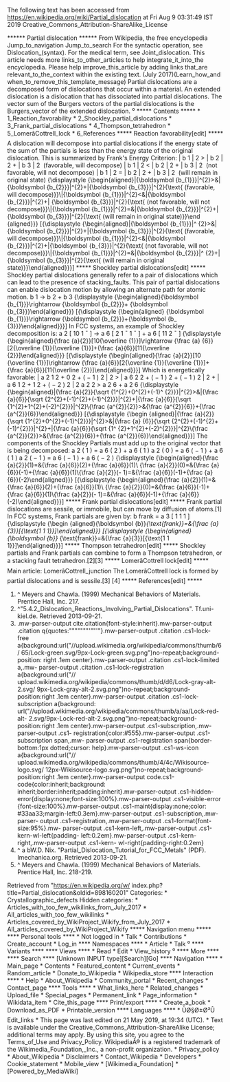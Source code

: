 The following text has been accessed from https://en.wikipedia.org/wiki/Partial_dislocation at Fri Aug 9 03:31:49 IST 2019
Creative_Commons_Attribution-ShareAlike_License




















****** Partial dislocation ******
From Wikipedia, the free encyclopedia
Jump_to_navigation Jump_to_search
For the syntactic operation, see Dislocation_(syntax). For the medical term,
see Joint_dislocation.
 This article needs more links_to_other_articles to help integrate_it_into_the
 encyclopedia. Please help improve_this_article by adding links that_are
 relevant_to_the_context within the existing text. (July 2017)(Learn_how_and
 when_to_remove_this_template_message)
Partial dislocations are a decomposed form of dislocations that occur within a
material. An extended dislocation is a dislocation that has dissociated into
partial dislocations. The vector sum of the Burgers vectors of the partial
dislocations is the Burgers_vector of the extended dislocation.
⁰
***** Contents *****
    * 1_Reaction_favorability
    * 2_Shockley_partial_dislocations
    * 3_Frank_partial_dislocations
    * 4_Thompson_tetrahedron
    * 5_LomerâCottrell_lock
    * 6_References
***** Reaction favorability[edit] *****
A dislocation will decompose into partial dislocations if the energy state of
the sum of the partials is less than the energy state of the original
dislocation. This is summarized by Frank's Energy Criterion:
              |    b  1      |   2   >     |    b  2      |   2   +  |    b  3
      |   2    &#xA0;(favorable, will decompose)       |    b  1      |   2   <
      |    b  2      |   2   +  |    b  3      |   2    &#xA0;(not favorable,
      will not decompose)       |    b  1      |   2   =     |    b  2      |
      2   +  |    b  3      |   2    &#xA0;(will remain in original state)
      {\displaystyle {\begin{aligned}|{\boldsymbol {b_{1}}}|^{2}>&|{\boldsymbol
      {b_{2}}}|^{2}+|{\boldsymbol {b_{3}}}|^{2}{\text{ (favorable, will
      decompose)}}\\|{\boldsymbol {b_{1}}}|^{2}<&|{\boldsymbol {b_{2}}}|^{2}+|
      {\boldsymbol {b_{3}}}|^{2}{\text{ (not favorable, will not
      decompose)}}\\|{\boldsymbol {b_{1}}}|^{2}=&|{\boldsymbol {b_{2}}}|^{2}+|
      {\boldsymbol {b_{3}}}|^{2}{\text{ (will remain in original state)}}\end
      {aligned}}}  [{\displaystyle {\begin{aligned}|{\boldsymbol {b_{1}}}|^
      {2}>&|{\boldsymbol {b_{2}}}|^{2}+|{\boldsymbol {b_{3}}}|^{2}{\text{
      (favorable, will decompose)}}\\|{\boldsymbol {b_{1}}}|^{2}<&|{\boldsymbol
      {b_{2}}}|^{2}+|{\boldsymbol {b_{3}}}|^{2}{\text{  (not favorable, will
      not decompose)}}\\|{\boldsymbol {b_{1}}}|^{2}=&|{\boldsymbol {b_{2}}}|^
      {2}+|{\boldsymbol {b_{3}}}|^{2}{\text{  (will remain in original
      state)}}\end{aligned}}}]
***** Shockley partial dislocations[edit] *****
Shockley partial dislocations generally refer to a pair of dislocations which
can lead to the presence of stacking_faults. This pair of partial dislocations
can enable dislocation motion by allowing an alternate path for atomic motion.
               b  1    &#x2192;   b  2    +   b  3          {\displaystyle
      {\begin{aligned}{\boldsymbol {b_{1}}}\rightarrow {\boldsymbol {b_{2}}}+
      {\boldsymbol {b_{3}}}\end{aligned}}}  [{\displaystyle {\begin{aligned}
      {\boldsymbol {b_{1}}}\rightarrow {\boldsymbol {b_{2}}}+{\boldsymbol {b_
      {3}}}\end{aligned}}}]
In FCC systems, an example of Shockley decomposition is:
               a 2   [ 10   1 &#x00AF;   ] &#x2192;   a 6   [ 2   1 &#x00AF;
      1 &#x00AF;   ] +   a 6   [ 11   2 &#x00AF;   ]       {\displaystyle
      {\begin{aligned}{\frac {a}{2}}[10{\overline {1}}]\rightarrow {\frac {a}
      {6}}[2{\overline {1}}{\overline {1}}]+{\frac {a}{6}}[11{\overline
      {2}}]\end{aligned}}}  [{\displaystyle {\begin{aligned}{\frac {a}{2}}[10
      {\overline {1}}]\rightarrow {\frac {a}{6}}[2{\overline {1}}{\overline
      {1}}]+{\frac {a}{6}}[11{\overline {2}}]\end{aligned}}}]
Which is energetically favorable:
              |    a 2      1  2   +  0  2   + ( &#x2212; 1  )  2       |   2
      >     |    a 6      2  2   + ( &#x2212; 1  )  2   + ( &#x2212; 1  )  2
      |   2   +  |    a 6      1  2   +  1  2   + ( &#x2212; 2  )  2       |
      2          a  2   2   >      a  2   6   +    a  2   6
      {\displaystyle {\begin{aligned}|{\frac {a}{2}}{\sqrt {1^{2}+0^{2}+(-1)^
      {2}}}|^{2}>&|{\frac {a}{6}}{\sqrt {2^{2}+(-1)^{2}+(-1)^{2}}}|^{2}+|{\frac
      {a}{6}}{\sqrt {1^{2}+1^{2}+(-2)^{2}}}|^{2}\\{\frac {a^{2}}{2}}>&{\frac
      {a^{2}}{6}}+{\frac {a^{2}}{6}}\end{aligned}}}  [{\displaystyle {\begin
      {aligned}|{\frac {a}{2}}{\sqrt {1^{2}+0^{2}+(-1)^{2}}}|^{2}>&|{\frac {a}
      {6}}{\sqrt {2^{2}+(-1)^{2}+(-1)^{2}}}|^{2}+|{\frac {a}{6}}{\sqrt {1^
      {2}+1^{2}+(-2)^{2}}}|^{2}\\{\frac {a^{2}}{2}}>&{\frac {a^{2}}{6}}+{\frac
      {a^{2}}{6}}\end{aligned}}}]
The components of the Shockley Partials must add up to the original vector that
is being decomposed:
               a 2   ( 1 ) =     a 6   ( 2 ) +   a 6   ( 1 )       a 2   ( 0 )
      =     a 6   ( &#x2212; 1 ) +   a 6   ( 1 )       a 2   ( &#x2212; 1 ) =
      a 6   ( &#x2212; 1 ) +   a 6   ( &#x2212; 2 )       {\displaystyle
      {\begin{aligned}{\frac {a}{2}}(1)=&{\frac {a}{6}}(2)+{\frac {a}{6}}(1)\\
      {\frac {a}{2}}(0)=&{\frac {a}{6}}(-1)+{\frac {a}{6}}(1)\\{\frac {a}{2}}(-
      1)=&{\frac {a}{6}}(-1)+{\frac {a}{6}}(-2)\end{aligned}}}  [{\displaystyle
      {\begin{aligned}{\frac {a}{2}}(1)=&{\frac {a}{6}}(2)+{\frac {a}{6}}(1)\\
      {\frac {a}{2}}(0)=&{\frac {a}{6}}(-1)+{\frac {a}{6}}(1)\\{\frac {a}{2}}(-
      1)=&{\frac {a}{6}}(-1)+{\frac {a}{6}}(-2)\end{aligned}}}]
***** Frank partial dislocations[edit] *****
Frank partial dislocations are sessile, or immobile, but can move by diffusion
of atoms.[1] In FCC systems, Frank partials are given by:
               b   frank   =     a 3   [  1 1 1  ]       {\displaystyle {\begin
      {aligned}{\boldsymbol {b}}_{\text{frank}}=&{\frac {a}{3}}[{\text{1 1
      1}}]\end{aligned}}}  [{\displaystyle {\begin{aligned}{\boldsymbol {b}}_
      {\text{frank}}=&{\frac {a}{3}}[{\text{1 1 1}}]\end{aligned}}}]
***** Thompson tetrahedron[edit] *****
Shockley partials and Frank partials can combine to form a Thompson
tetrahedron, or a stacking fault tetrahedron.[2][3]
***** LomerâCottrell lock[edit] *****
Main article: LomerâCottrell_junction
The LomerâCottrell lock is formed by partial dislocations and is sessile.[3]
[4]
***** References[edit] *****
   1. ^ Meyers and Chawla. (1999) Mechanical Behaviors of Materials. Prentice
      Hall, Inc. 217.
   2. ^"5.4.2_Dislocation_Reactions_Involving_Partial_Dislocations". Tf.uni-
      kiel.de. Retrieved 2013-09-21.
   3. .mw-parser-output cite.citation{font-style:inherit}.mw-parser-output
      .citation q{quotes:"\"""\"""'""'"}.mw-parser-output .citation .cs1-lock-
      free a{background:url("//upload.wikimedia.org/wikipedia/commons/thumb/6/
      65/Lock-green.svg/9px-Lock-green.svg.png")no-repeat;background-position:
      right .1em center}.mw-parser-output .citation .cs1-lock-limited a,.mw-
      parser-output .citation .cs1-lock-registration a{background:url("//
      upload.wikimedia.org/wikipedia/commons/thumb/d/d6/Lock-gray-alt-2.svg/
      9px-Lock-gray-alt-2.svg.png")no-repeat;background-position:right .1em
      center}.mw-parser-output .citation .cs1-lock-subscription a{background:
      url("//upload.wikimedia.org/wikipedia/commons/thumb/a/aa/Lock-red-alt-
      2.svg/9px-Lock-red-alt-2.svg.png")no-repeat;background-position:right
      .1em center}.mw-parser-output .cs1-subscription,.mw-parser-output .cs1-
      registration{color:#555}.mw-parser-output .cs1-subscription span,.mw-
      parser-output .cs1-registration span{border-bottom:1px dotted;cursor:
      help}.mw-parser-output .cs1-ws-icon a{background:url("//
      upload.wikimedia.org/wikipedia/commons/thumb/4/4c/Wikisource-logo.svg/
      12px-Wikisource-logo.svg.png")no-repeat;background-position:right .1em
      center}.mw-parser-output code.cs1-code{color:inherit;background:
      inherit;border:inherit;padding:inherit}.mw-parser-output .cs1-hidden-
      error{display:none;font-size:100%}.mw-parser-output .cs1-visible-error
      {font-size:100%}.mw-parser-output .cs1-maint{display:none;color:
      #33aa33;margin-left:0.3em}.mw-parser-output .cs1-subscription,.mw-parser-
      output .cs1-registration,.mw-parser-output .cs1-format{font-size:95%}.mw-
      parser-output .cs1-kern-left,.mw-parser-output .cs1-kern-wl-left{padding-
      left:0.2em}.mw-parser-output .cs1-kern-right,.mw-parser-output .cs1-kern-
      wl-right{padding-right:0.2em}
   4. ^ a bW.D. Nix. "Partial_Dislocation_Tutorial_for_FCC_Metals" (PDF).
      Imechanica.org. Retrieved 2013-09-21.
   5. ^ Meyers and Chawla. (1999) Mechanical Behaviors of Materials. Prentice
      Hall, Inc. 218-219.

Retrieved from "https://en.wikipedia.org/w/
index.php?title=Partial_dislocation&oldid=898160201"
Categories:
    * Crystallographic_defects
Hidden categories:
    * Articles_with_too_few_wikilinks_from_July_2017
    * All_articles_with_too_few_wikilinks
    * Articles_covered_by_WikiProject_Wikify_from_July_2017
    * All_articles_covered_by_WikiProject_Wikify
***** Navigation menu *****
**** Personal tools ****
    * Not logged in
    * Talk
    * Contributions
    * Create_account
    * Log_in
**** Namespaces ****
    * Article
    * Talk
⁰
**** Variants ****
**** Views ****
    * Read
    * Edit
    * View_history
⁰
**** More ****
**** Search ****
[Unknown INPUT type][Search][Go]
**** Navigation ****
    * Main_page
    * Contents
    * Featured_content
    * Current_events
    * Random_article
    * Donate_to_Wikipedia
    * Wikipedia_store
**** Interaction ****
    * Help
    * About_Wikipedia
    * Community_portal
    * Recent_changes
    * Contact_page
**** Tools ****
    * What_links_here
    * Related_changes
    * Upload_file
    * Special_pages
    * Permanent_link
    * Page_information
    * Wikidata_item
    * Cite_this_page
**** Print/export ****
    * Create_a_book
    * Download_as_PDF
    * Printable_version
**** Languages ****
    * ÙØ§Ø±Ø³Û
Edit_links
    * This page was last edited on 21 May 2019, at 19:34 (UTC).
    * Text is available under the Creative_Commons_Attribution-ShareAlike
      License; additional terms may apply. By using this site, you agree to the
      Terms_of_Use and Privacy_Policy. WikipediaÂ® is a registered trademark of
      the Wikimedia_Foundation,_Inc., a non-profit organization.
    * Privacy_policy
    * About_Wikipedia
    * Disclaimers
    * Contact_Wikipedia
    * Developers
    * Cookie_statement
    * Mobile_view
    * [Wikimedia_Foundation]
    * [Powered_by_MediaWiki]
